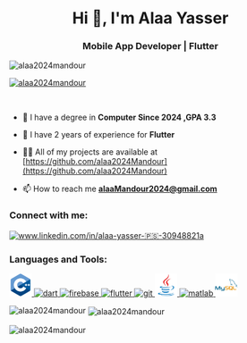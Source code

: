 <h1 align="center">Hi 👋, I'm Alaa Yasser</h1>
<h3 align="center">Mobile App Developer | Flutter</h3>

<p align="left"> <img src="https://komarev.com/ghpvc/?username=alaa2024mandour&label=Profile%20views&color=0e75b6&style=flat" alt="alaa2024mandour" /> </p>

<p align="left"> <a href="https://github.com/ryo-ma/github-profile-trophy"><img src="https://github-profile-trophy.vercel.app/?username=alaa2024mandour" alt="alaa2024mandour" /></a> </p>

<p align="left"> <a href="https://twitter.com/" target="blank"><img src="https://img.shields.io/twitter/follow/?logo=twitter&style=for-the-badge" alt="" /></a> </p>

- 🔭 I have a degree in **Computer Since 2024 ,GPA 3.3**

- 🌱 I have 2 years of experience for **Flutter**

- 👨‍💻 All of my projects are available at [https://github.com/alaa2024Mandour](https://github.com/alaa2024Mandour)

- 📫 How to reach me **alaaMandour2024@gmail.com**

<h3 align="left">Connect with me:</h3>
<p align="left">
<a href="https://linkedin.com/in/www.linkedin.com/in/alaa-yasser-🇵🇸-30948821a" target="blank"><img align="center" src="https://raw.githubusercontent.com/rahuldkjain/github-profile-readme-generator/master/src/images/icons/Social/linked-in-alt.svg" alt="www.linkedin.com/in/alaa-yasser-🇵🇸-30948821a" height="30" width="40" /></a>
</p>

<h3 align="left">Languages and Tools:</h3>
<p align="left"> <a href="https://www.w3schools.com/cpp/" target="_blank" rel="noreferrer"> <img src="https://raw.githubusercontent.com/devicons/devicon/master/icons/cplusplus/cplusplus-original.svg" alt="cplusplus" width="40" height="40"/> </a> <a href="https://dart.dev" target="_blank" rel="noreferrer"> <img src="https://www.vectorlogo.zone/logos/dartlang/dartlang-icon.svg" alt="dart" width="40" height="40"/> </a> <a href="https://firebase.google.com/" target="_blank" rel="noreferrer"> <img src="https://www.vectorlogo.zone/logos/firebase/firebase-icon.svg" alt="firebase" width="40" height="40"/> </a> <a href="https://flutter.dev" target="_blank" rel="noreferrer"> <img src="https://www.vectorlogo.zone/logos/flutterio/flutterio-icon.svg" alt="flutter" width="40" height="40"/> </a> <a href="https://git-scm.com/" target="_blank" rel="noreferrer"> <img src="https://www.vectorlogo.zone/logos/git-scm/git-scm-icon.svg" alt="git" width="40" height="40"/> </a> <a href="https://www.java.com" target="_blank" rel="noreferrer"> <img src="https://raw.githubusercontent.com/devicons/devicon/master/icons/java/java-original.svg" alt="java" width="40" height="40"/> </a> <a href="https://www.mathworks.com/" target="_blank" rel="noreferrer"> <img src="https://upload.wikimedia.org/wikipedia/commons/2/21/Matlab_Logo.png" alt="matlab" width="40" height="40"/> </a> <a href="https://www.mysql.com/" target="_blank" rel="noreferrer"> <img src="https://raw.githubusercontent.com/devicons/devicon/master/icons/mysql/mysql-original-wordmark.svg" alt="mysql" width="40" height="40"/> </a> </p>

<p><img align="left" src="https://github-readme-stats.vercel.app/api/top-langs?username=alaa2024mandour&show_icons=true&locale=en&layout=compact" alt="alaa2024mandour" /></p>

<p>&nbsp;<img align="center" src="https://github-readme-stats.vercel.app/api?username=alaa2024mandour&show_icons=true&locale=en" alt="alaa2024mandour" /></p>

<p><img align="center" src="https://github-readme-streak-stats.herokuapp.com/?user=alaa2024mandour&" alt="alaa2024mandour" /></p>

